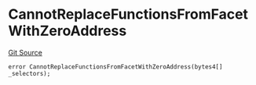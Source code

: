 # CannotReplaceFunctionsFromFacetWithZeroAddress
[Git Source](https://github.com/thrackle-io/forte-rules-engine/blob/05058af162713f188a988f6affb17d318400fb7d/src/protocol/economic/ruleProcessor/RuleProcessorDiamondLib.sol)


```solidity
error CannotReplaceFunctionsFromFacetWithZeroAddress(bytes4[] _selectors);
```

